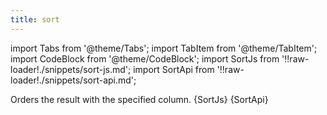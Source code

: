 ```yaml
---
title: sort
---
```


import Tabs from '@theme/Tabs';
import TabItem from '@theme/TabItem';
import CodeBlock from '@theme/CodeBlock';
import SortJs from '!!raw-loader!./snippets/sort-js.md';
import SortApi from '!!raw-loader!./snippets/sort-api.md';

Orders the result with the specified column.
<Tabs>
  <TabItem value="javascript" label="Javascript" default>
    <CodeBlock className="language-jsx">
      {SortJs}
    </CodeBlock>
  </TabItem>
  <TabItem value="API" label="API">
    <CodeBlock className="language-jsx" title="[GET]">
      {SortApi}
    </CodeBlock>
  </TabItem>
</Tabs>
